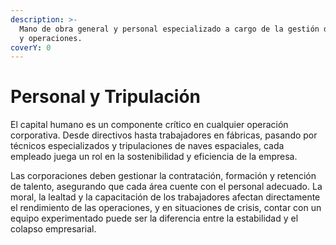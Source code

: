 ```yaml
---
description: >-
  Mano de obra general y personal especializado a cargo de la gestión de activos
  y operaciones.
coverY: 0
---
```


# Personal y Tripulación

El capital humano es un componente crítico en cualquier operación corporativa. Desde directivos hasta trabajadores en fábricas, pasando por técnicos especializados y tripulaciones de naves espaciales, cada empleado juega un rol en la sostenibilidad y eficiencia de la empresa.

Las corporaciones deben gestionar la contratación, formación y retención de talento, asegurando que cada área cuente con el personal adecuado. La moral, la lealtad y la capacitación de los trabajadores afectan directamente el rendimiento de las operaciones, y en situaciones de crisis, contar con un equipo experimentado puede ser la diferencia entre la estabilidad y el colapso empresarial.

